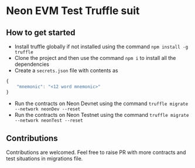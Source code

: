 # Neon EVM Test Truffle suit

## How to get started

* Install truffle globally if not installed using the command `npm install -g truffle`
* Clone the project and then use the command `npm i` to install all the dependencies
* Create a `secrets.json` file with contents as
```js
{
    "mnemonic": "<12 word mnemonic>"
}
```
* Run the contracts on Neon Devnet using the command `truffle migrate --network neonDev --reset`
* Run the contracts on Neon Testnet using the command `truffle migrate --network neonTest --reset`

## Contributions

Contributions are welcomed. Feel free to raise PR with more contracts and test situations in migrations file. 
